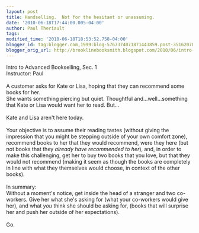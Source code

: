 ```yaml
---
layout: post
title: Handselling.  Not for the hesitant or unassuming.
date: '2010-06-18T17:44:00.005-04:00'
author: Paul Theriault
tags: 
modified_time: '2010-06-18T18:53:52.758-04:00'
blogger_id: tag:blogger.com,1999:blog-5767374071871443859.post-3516207037013634359
blogger_orig_url: http://brooklinebooksmith.blogspot.com/2010/06/intro-to-advanced-bookselling-sec.html
---
```


Intro to Advanced Bookselling, Sec. 1<br />Instructor: Paul<br /><br />A customer asks for Kate or Lisa, hoping that they can recommend some books for her.<br />She wants something piercing but quiet. Thoughtful and...well...something that Kate or Lisa would want her to read. But...<br /><br />Kate and Lisa aren't here today.<br /><br />Your objective is to assume their reading tastes (without giving the impression that you might be stepping outside of your own comfort zone), recommend books to her that they would recommend, were they here (but not books that they <em>already have recommended to her</em>), and, in order to make this challenging, get her to buy two books that you love, but that they would not recommend (making it seem as though the books are completely in line with what they themselves would choose, in context of the other books).<br /><br />In summary:<br />Without a moment's notice, get inside the head of a stranger and two co-workers. Give her what she's asking for (what your co-workers would give her), and what <em>you </em>think she should be asking for, (books that will surprise her and push her outside of her expectations).<br /><br />Go.